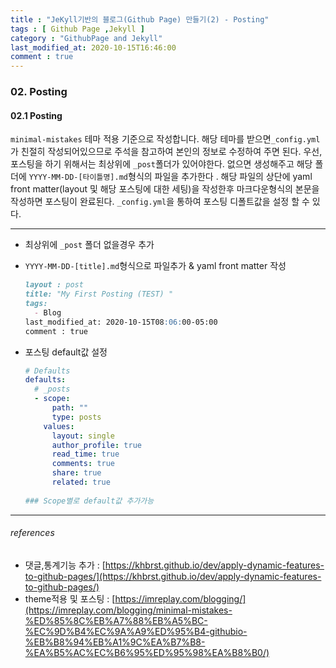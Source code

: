 ```yaml
---
title : "JeKyll기반의 블로그(Github Page) 만들기(2) - Posting"
tags : [ Github Page ,Jekyll ]
category : "GithubPage and Jekyll"
last_modified_at: 2020-10-15T16:46:00
comment : true
---
```


### 02. Posting

#### 02.1 Posting

 `minimal-mistakes` 테마 적용 기준으로 작성합니다. 
 해당 테마를 받으면`_config.yml`가 친절히 작성되어있으므로 주석을 참고하여 본인의 정보로 수정하여 주면 된다. 우선, 포스팅을 하기 위해서는  최상위에  `_post`폴더가 있어야한다. 없으면 생성해주고 해당 폴더에 `YYYY-MM-DD-[타이틀명].md`형식의 파일을 추가한다 . 
 해당 파일의 상단에 yaml front matter(layout 및 해당 포스팅에 대한 세팅)을 작성한후 마크다운형식의 본문을 작성하면 포스팅이 완료된다. 
 `_config.yml`을 통하여 포스팅 디폴트값을 설정 할 수 있다.

----

- 최상위에 `_post` 폴더 없을경우 추가

- `YYYY-MM-DD-[title].md`형식으로 파일추가 & yaml front matter 작성

  ```markdown
  layout : post
  title: "My First Posting (TEST) "
  tags:
    - Blog
  last_modified_at: 2020-10-15T08:06:00-05:00
  comment : true
  ```

- 포스팅 default값 설정

  ```yml
  # Defaults
  defaults:
    # _posts
    - scope:
        path: ""
        type: posts
      values:
        layout: single
        author_profile: true
        read_time: true
        comments: true
        share: true
        related: true
        
  ### Scope별로 default값 추가가능
  ```



----

###### references

- 댓글,통계기능 추가 : [https://khbrst.github.io/dev/apply-dynamic-features-to-github-pages/](https://khbrst.github.io/dev/apply-dynamic-features-to-github-pages/)
- theme적용 및 포스팅 : [https://imreplay.com/blogging/](https://imreplay.com/blogging/minimal-mistakes-%ED%85%8C%EB%A7%88%EB%A5%BC-%EC%9D%B4%EC%9A%A9%ED%95%B4-githubio-%EB%B8%94%EB%A1%9C%EA%B7%B8-%EA%B5%AC%EC%B6%95%ED%95%98%EA%B8%B0/)

